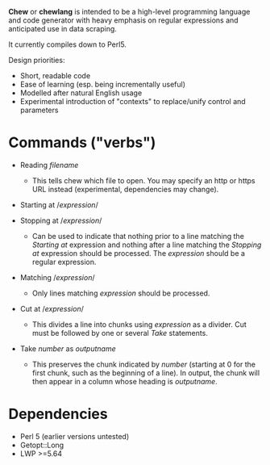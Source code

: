 **Chew** or **chewlang** is intended to be a high-level programming language and code generator with heavy emphasis on regular expressions and anticipated use in data scraping.

It currently compiles down to Perl5.

Design priorities:
* Short, readable code
* Ease of learning (esp. being incrementally useful)
* Modelled after natural English usage
* Experimental introduction of "contexts" to replace/unify control and parameters

# Commands ("verbs")
* Reading *filename*
  * This tells chew which file to open. You may specify an http or https URL instead (experimental, dependencies may change).

* Starting at /*expression*/
* Stopping at /*expression*/
  * Can be used to indicate that nothing prior to a line matching the *Starting at* expression and nothing after a line matching the *Stopping at* expression should be processed. The *expression* should be a regular expression.

* Matching /*expression*/
  * Only lines matching *expression* should be processed.

* Cut at /*expression*/
  * This divides a line into chunks using *expression* as a divider. Cut must be followed by one or several *Take* statements.

* Take *number* as *outputname*
  * This preserves the chunk indicated by *number* (starting at 0 for the first chunk, such as the beginning of a line). In output, the chunk will then appear in a column whose heading is *outputname*.

[//]: # (&nbsp;&nbsp;&nbsp;&nbsp;&nbsp;&nbsp;)

# Dependencies
* Perl 5 (earlier versions untested)
* Getopt::Long
* LWP >=5.64
